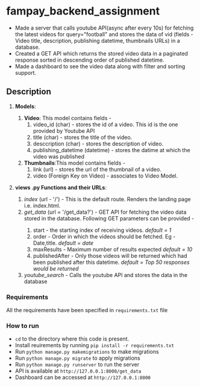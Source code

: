 # fampay_backend_assignment
- Made a server that calls youtube API(async after every 10s) for fetching the latest videos for query="football" and stores the data of vid (fields - Video title, description, publishing datetime, thumbnails URLs) in a database. 
- Created a GET API which returns the stored video data in a paginated response sorted in descending order of published datetime.
- Made a dashboard to see the video data along with filter and sorting support.

## Description
1. __Models__:
    1. __Video__: This model contains fields - 
        1. video_id (char) - stores the id of a video. This id is the one provided by Youtube API
        2. title (char) - stores the title of the video.
        3. desccription (char) - stores the description of video.
        4. publishing_datetime (datetime) - stores the datime at which the video was published
    2. __Thumbnails__:This model contains fields - 
        1. link (url) - stores the url of the thumbnail of a video.
        2. video (Foreign Key on Video) - associates to Video Model.
        
2. __views .py Functions and their URLs__:
    1. _index_ (url - '/') - This is the default route. Renders the landing page i.e. index.html.
    2. _get\_data_ (url = '/get_data?<parameters>') - GET API for fetching the video data stored in the database. Following GET parameters can be provided -
        1. start - the starting index of receiving videos. _default = 1_
        2. order - Order in which the videos should be fetched. Eg - Date,title. _default = date_
        3. maxResults - Maximum number of results expected _default = 10_
        4. publishedAfter - Only those videos will be returned which had been published after this datetime. _default = Top 50 responses would be returned_
    3. _youtube\_search_ - Calls the youtube API and stores the data in the database


### Requirements
All the requirements have been specified in ```requirements.txt``` file

### How to run
- ```cd``` to the directory where this code is present.
- Install reuirements by running ```pip install -r requirements.txt```
- Run ```python manage.py makemigrations``` to make migrations
- Run ```python manage.py migrate``` to apply migrations
- Run ```python manage.py runserver``` to run the server
- API is available at ```http://127.0.0.1:8000/get_data```
- Dashboard can be accessed at ```http://127.0.0.1:8000```
